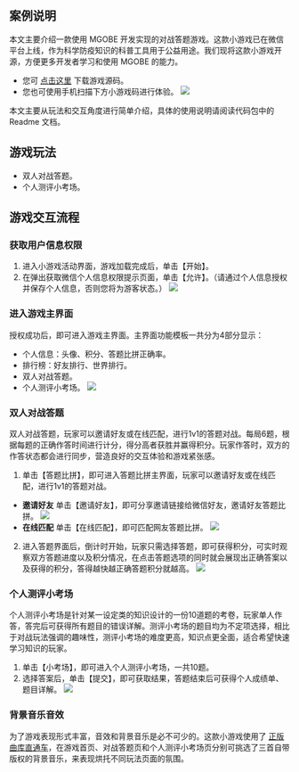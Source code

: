 ## 案例说明

本文主要介绍一款使用 MGOBE 开发实现的对战答题游戏。这款小游戏已在微信平台上线，作为科学防疫知识的科普工具用于公益用途。我们现将这款小游戏开源，方便更多开发者学习和使用 MGOBE 的能力。
- 您可 [点击这里](https://mgobe-1258556906.cos.ap-shanghai.myqcloud.com/demo/%E5%AF%B9%E6%88%98%E7%AD%94%E9%A2%98%E5%B0%8F%E6%B8%B8%E6%88%8F.zip) 下载游戏源码。
- 您也可使用手机扫描下方小游戏码进行体验。
![](https://main.qcloudimg.com/raw/cdab8e59c0bede8f45e4374ccb81d49c.png)

本文主要从玩法和交互角度进行简单介绍，具体的使用说明请阅读代码包中的 Readme 文档。

## 游戏玩法
- 双人对战答题。
- 个人测评小考场。

## 游戏交互流程
### 获取用户信息权限

1. 进入小游戏活动界面，游戏加载完成后，单击【开始】。
2. 在弹出获取微信个人信息权限提示页面，单击【允许】。（请通过个人信息授权并保存个人信息，否则您将为游客状态。）
![](https://main.qcloudimg.com/raw/2cd030d0a74a49df08553e959913dccf.png)

### 进入游戏主界面
授权成功后，即可进入游戏主界面。主界面功能模板一共分为4部分显示：
- 个人信息：头像、积分、答题比拼正确率。
- 排行榜：好友排行、世界排行。
- 双人对战答题。
- 个人测评小考场。
![](https://main.qcloudimg.com/raw/6785b6084c34c955e2681aa9be7506a3.png)

### 双人对战答题
双人对战答题，玩家可以邀请好友或在线匹配，进行1v1的答题对战。每局6题，根据每题的正确作答时间进行计分，得分高者获胜并赢得积分。玩家作答时，双方的作答状态都会进行同步，营造良好的交互体验和游戏紧张感。

1. 单击【答题比拼】，即可进入答题比拼主界面，玩家可以邀请好友或在线匹配，进行1v1的答题对战。
 - **邀请好友**
 单击【邀请好友】，即可分享邀请链接给微信好友，邀请好友答题比拼。
 ![](https://main.qcloudimg.com/raw/3008948038396cb520ab291d64cf23dd.png)
 - **在线匹配**
 单击【在线匹配】，即可匹配网友答题比拼。
 ![](https://main.qcloudimg.com/raw/c7d66ac7e83cb6b31a4c3dfda6c9d62a.png)
2. 进入答题界面后，倒计时开始，玩家只需选择答题，即可获得积分，可实时观察双方答题进度以及积分情况，在点击答题选项的同时就会展现出正确答案以及获得的积分，答得越快越正确答题积分就越高。
![](https://main.qcloudimg.com/raw/c50673d80311a36647aa116ab4f0fc78.png)

### 个人测评小考场
个人测评小考场是针对某一设定类的知识设计的一份10道题的考卷，玩家单人作答，答完后可获得所有题目的错误详解。测评小考场的题目均为不定项选择，相比于对战玩法强调的趣味性，测评小考场的难度更高，知识点更全面，适合希望快速学习知识的玩家。

1. 单击【小考场】，即可进入个人测评小考场，一共10题。
2. 选择答案后，单击【提交】，即可获取结果，答题结束后可获得个人成绩单、题目详解。
![](https://main.qcloudimg.com/raw/4326c179678bfd491221c452a5599b03.png)

### 背景音乐音效
为了游戏表现形式丰富，音效和背景音乐是必不可少的。这款小游戏使用了 [正版曲库直通车](https://cloud.tencent.com/product/ame)，在游戏首页、对战答题页和个人测评小考场页分别可挑选了三首自带版权的背景音乐，来表现烘托不同玩法页面的氛围。
